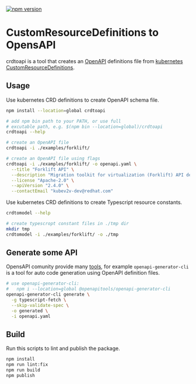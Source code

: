 [![npm version](https://badge.fury.io/js/crdtoapi.svg)](https://badge.fury.io/js/crdtoapi)

# CustomResourceDefinitions to OpensAPI

crdtoapi is a tool that creates an [OpenAPI](https://www.openapis.org/) definitions file from [kubernetes](https://kubernetes.io/) [CustomResourceDefinitions](https://kubernetes.io/docs/concepts/extend-kubernetes/api-extension/custom-resources/).

## Usage

Use kubernetes CRD definitions to create OpenAPI schema file.

``` bash
npm install --location=global crdtoapi

# add npm bin path to your PATH, or use full
# excutable path, e.g. $(npm bin --location=global)/crdtoapi
crdtoapi --help

# create an OpenAPI file
crdtoapi -i ./examples/forklift/

# create an OpenAPI file using flags
crdtoapi -i ./examples/forklift/ -o openapi.yaml \
  --title "Forklift API" \
  --description "Migration toolkit for virtualization (Forklift) API definitions." \
  --license "Apache-2.0" \
  --apiVersion "2.4.0" \
  --contactEmail "kubev2v-dev@redhat.com"
```

Use kubernetes CRD definitions to create Typescript resource constants.
``` bash
crdtomodel --help

# create typescropt constant files in ./tmp dir
mkdir tmp
crdtomodel -i ./examples/forklift/ -o ./tmp
```

## Generate some API

OpensAPI comunity provide many [tools](https://openapi.tools/), for example 
`openapi-generator-cli` is a tool for auto code generation using OpenAPI definition files.

``` bash
# use openapi-generator-cli: 
#   npm i --location=global @openapitools/openapi-generator-cli
openapi-generator-cli generate \
  -g typescript-fetch \
  --skip-validate-spec \
  -o generated \
  -i openapi.yaml
```

## Build

Run this scripts to lint and publish the package.

``` bash
npm install
npm run lint:fix
npm run build
npm publish
```
